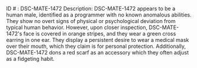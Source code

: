 ID # : DSC-MATE-1472
Description: DSC-MATE-1472 appears to be a human male, identified as a programmer with no known anomalous abilities. They show no overt signs of physical or psychological deviation from typical human behavior. However, upon closer inspection, DSC-MATE-1472's face is covered in orange stripes, and they wear a green cross earring in one ear. They display a persistent desire to wear a medical mask over their mouth, which they claim is for personal protection. Additionally, DSC-MATE-1472 dons a red scarf as an accessory which they often adjust as a fidgeting habit.